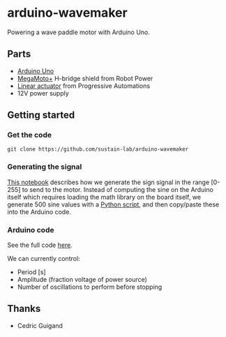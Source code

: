 # arduino-wavemaker

Powering a wave paddle motor with Arduino Uno.

## Parts

* [Arduino Uno](https://store.arduino.cc/usa/arduino-uno-rev3)
* [MegaMoto+](http://www.robotpower.com/products/MegaMotoPlus_info.html) H-bridge shield from Robot Power
* [Linear actuator](https://www.progressiveautomations.com/mini-linear-actuator) from Progressive Automations
* 12V power supply

## Getting started

### Get the code

```
git clone https://github.com/sustain-lab/arduino-wavemaker
```

### Generating the signal

[This notebook](https://github.com/sustain-lab/arduino-wavemaker/edit/master/wavemaker_signal.ipynb)
describes how we generate the sign signal in the range [0-255] to send to the motor.
Instead of computing the sine on the Arduino itself which requires loading the math library on the board itself,
we generate 500 sine values with a [Python script](https://github.com/sustain-lab/arduino-wavemaker/blob/master/generate_sine_signal.py), and then copy/paste these into the Arduino code.

### Arduino code

See the full code [here](https://github.com/sustain-lab/arduino-wavemaker/edit/master/wavemaker.ino).

We can currently control:

* Period [s]
* Amplitude (fraction voltage of power source)
* Number of oscillations to perform before stopping

## Thanks

* Cedric Guigand
